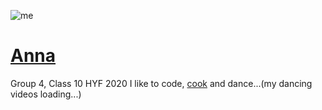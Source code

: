 ![me](https://user-images.githubusercontent.com/45841105/81820950-90976b00-9531-11ea-8cee-48730a577740.png)

# [Anna](https://github.com/LujiAnna)

Group 4, Class 10 HYF 2020
I like to code, [cook](https://www.instagram.com/anna_twentytwenty/) and dance...(my dancing videos loading...) 

